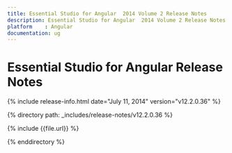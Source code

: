```yaml
---
title: Essential Studio for Angular  2014 Volume 2 Release Notes  
description: Essential Studio for Angular  2014 Volume 2 Release Notes  
platform 	: Angular
documentation: ug
---
```


# Essential Studio for Angular  Release Notes  

{% include release-info.html date="July 11, 2014"  version="v12.2.0.36" %} 


{% directory path: _includes/release-notes/v12.2.0.36 %}

{% include {{file.url}} %}

{% enddirectory %}